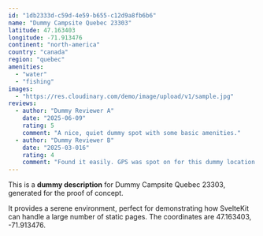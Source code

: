 ```yaml
---
id: "1db2333d-c59d-4e59-b655-c12d9a8fb6b6"
name: "Dummy Campsite Quebec 23303"
latitude: 47.163403
longitude: -71.913476
continent: "north-america"
country: "canada"
region: "quebec"
amenities:
  - "water"
  - "fishing"
images:
  - "https://res.cloudinary.com/demo/image/upload/v1/sample.jpg"
reviews:
  - author: "Dummy Reviewer A"
    date: "2025-06-09"
    rating: 5
    comment: "A nice, quiet dummy spot with some basic amenities."
  - author: "Dummy Reviewer B"
    date: "2025-03-016"
    rating: 4
    comment: "Found it easily. GPS was spot on for this dummy location."
---
```


This is a **dummy description** for Dummy Campsite Quebec 23303, generated for the proof of concept.

It provides a serene environment, perfect for demonstrating how SvelteKit can handle a large number of static pages. The coordinates are 47.163403, -71.913476.
